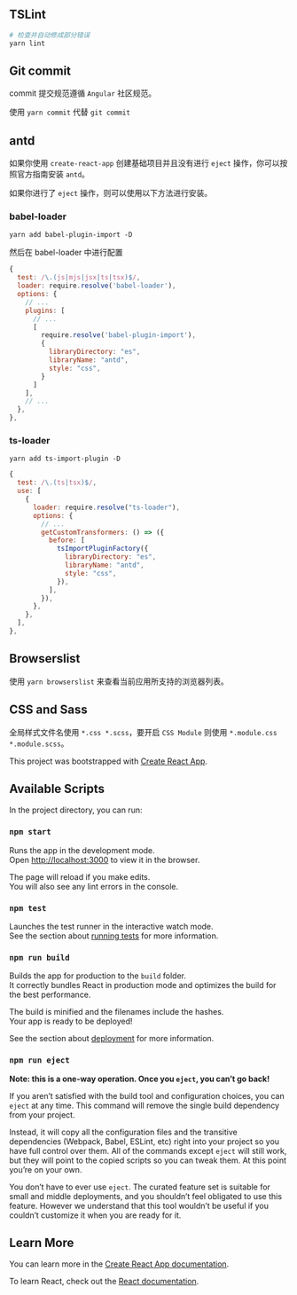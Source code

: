## TSLint

```bash
# 检查并自动修成部分错误
yarn lint
```

## Git commit

commit 提交规范遵循 `Angular` 社区规范。

使用 `yarn commit` 代替 `git commit`

## antd

如果你使用 `create-react-app` 创建基础项目并且没有进行 `eject` 操作，你可以按照官方指南安装 `antd`。

如果你进行了 `eject` 操作，则可以使用以下方法进行安装。

### babel-loader

`yarn add babel-plugin-import -D`

然后在 babel-loader 中进行配置

```js
{
  test: /\.(js|mjs|jsx|ts|tsx)$/,
  loader: require.resolve('babel-loader'),
  options: {
    // ...
    plugins: [
      // ...
      [
        require.resolve('babel-plugin-import'),
        {
          libraryDirectory: "es",
          libraryName: "antd",
          style: "css",
        }
      ]
    ],
    // ...
  },
},
```

### ts-loader

`yarn add ts-import-plugin -D`

```js
{
  test: /\.(ts|tsx)$/,
  use: [
    {
      loader: require.resolve("ts-loader"),
      options: {
        // ...
        getCustomTransformers: () => ({
          before: [
            tsImportPluginFactory({
              libraryDirectory: "es",
              libraryName: "antd",
              style: "css",
            }),
          ],
        }),
      },
    },
  ],
},
```

## Browserslist

使用 `yarn browserslist` 来查看当前应用所支持的浏览器列表。

## CSS and Sass

全局样式文件名使用 `*.css *.scss`，要开启 `CSS Module` 则使用 `*.module.css *.module.scss`。

This project was bootstrapped with [Create React App](https://github.com/facebook/create-react-app).

## Available Scripts

In the project directory, you can run:

### `npm start`

Runs the app in the development mode.<br>
Open [http://localhost:3000](http://localhost:3000) to view it in the browser.

The page will reload if you make edits.<br>
You will also see any lint errors in the console.

### `npm test`

Launches the test runner in the interactive watch mode.<br>
See the section about [running tests](https://facebook.github.io/create-react-app/docs/running-tests) for more information.

### `npm run build`

Builds the app for production to the `build` folder.<br>
It correctly bundles React in production mode and optimizes the build for the best performance.

The build is minified and the filenames include the hashes.<br>
Your app is ready to be deployed!

See the section about [deployment](https://facebook.github.io/create-react-app/docs/deployment) for more information.

### `npm run eject`

**Note: this is a one-way operation. Once you `eject`, you can’t go back!**

If you aren’t satisfied with the build tool and configuration choices, you can `eject` at any time. This command will remove the single build dependency from your project.

Instead, it will copy all the configuration files and the transitive dependencies (Webpack, Babel, ESLint, etc) right into your project so you have full control over them. All of the commands except `eject` will still work, but they will point to the copied scripts so you can tweak them. At this point you’re on your own.

You don’t have to ever use `eject`. The curated feature set is suitable for small and middle deployments, and you shouldn’t feel obligated to use this feature. However we understand that this tool wouldn’t be useful if you couldn’t customize it when you are ready for it.

## Learn More

You can learn more in the [Create React App documentation](https://facebook.github.io/create-react-app/docs/getting-started).

To learn React, check out the [React documentation](https://reactjs.org/).
